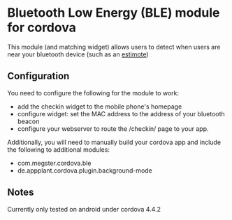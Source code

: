 # Bluetooth Low Energy (BLE) module for cordova

This module (and matching widget) allows users to detect when users are near your bluetooth device (such as an [estimote](http://estimote.com)) 

## Configuration
You need to configure the following for the module to work:
 - add the checkin widget to the mobile phone's homepage
 - configure widget: set the MAC address to the address of your bluetooth beacon
 - configure your webserver to route the /checkin/ page to your app. 

Additionally, you will need to manually build your cordova app and include the following to additional modules:
 - com.megster.cordova.ble
 - de.appplant.cordova.plugin.background-mode

## Notes
Currently only tested on android under cordova 4.4.2

